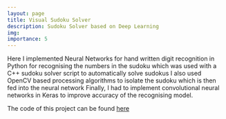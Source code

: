 ```yaml
---
layout: page
title: Visual Sudoku Solver
description: Sudoku Solver based on Deep Learning
img: 
importance: 5
---
```


Here I implemented Neural Networks for hand written digit recognition in Python for recognising the numbers
in the sudoku which was used with a C++ sudoku solver script to automatically solve sudokus
I also used OpenCV based processing algorithms to isolate the sudoku which is then fed into the neural network
Finally, I had to implement convolutional neural networks in Keras to improve accuracy of the recognising model.

The code of this project can be found [here](https://github.com/geekpradd/Visual-Sudoku-Solver)